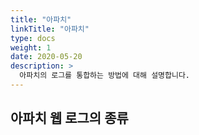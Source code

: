 ```yaml
---
title: "아파치"
linkTitle: "아파치"
type: docs
weight: 1
date: 2020-05-20
description: >
  아파치의 로그를 통합하는 방법에 대해 설명합니다.
---
```


## 아파치 웹 로그의 종류

